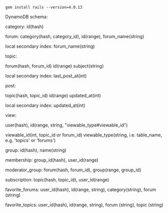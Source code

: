 `gem install rails --version=4.0.13`

DynamoDB schema:

category: id(hash)

forum: category(hash, category_id), id(range), forum_name(string)

  local secondary index: forum_name(string)

topic:

  forum(hash, forum_id) id(range) subject(string)
  
  local secondary index: last_post_at(int)
  
post:

  topic(hash, topic_id) id(range) updated_at(int)
  
  local secondary index: updated_at(int)
  
view:

  user(hash), id(range, string, "viewable_type#viewable_id")
  
  viewable_id(int, topic_id or forum_id) viewable_type(string, i.e. table_name, e.g. 'topics' or 'forums')
  
group: id(hash), name(string)

membership: group_id(hash), user_id(range)

moderator_group: forum(hash, forum_id), group(range, group_id) 

subscription: topic(hash, topic_id), user_id(range)

favorite_forums: user_id(hash), id(range, string), category(string), forum (string)

favorite_topics: user_id(hash), id(range, string), forum (string), topic (string)